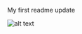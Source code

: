 My first readme update


![alt text](https://natujengecommunity.slack.com/files/U045J1G8X6U/F047P1SG49H/dairy_management_context_diagram.png)
